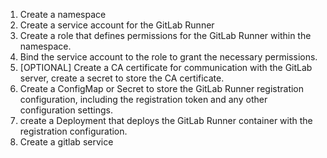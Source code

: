 1. Create a namespace
2. Create a service account for the GitLab Runner 
3. Create a role that defines permissions for the GitLab Runner within the namespace. 
4. Bind the service account to the role to grant the necessary permissions.
5. [OPTIONAL] Create a CA certificate for communication with the GitLab server, create a secret to store the CA certificate.
6. Create a ConfigMap or Secret to store the GitLab Runner registration configuration, including the registration token and any other configuration settings.
7. create a Deployment that deploys the GitLab Runner container with the registration configuration.
8. Create a gitlab service